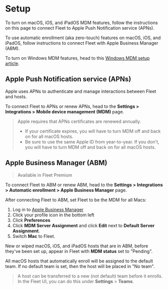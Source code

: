 # Setup

To turn on macOS, iOS, and iPadOS MDM features, follow the instructions on this page to connect Fleet to Apple Push Notification service (APNs).

To use automatic enrollment (aka zero-touch) features on macOS, iOS, and iPadOS, follow instructions to connect Fleet with Apple Business Manager (ABM).

To turn on Windows MDM features, head to this [Windows MDM setup article](https://fleetdm.com/guides/windows-mdm-setup). 

## Apple Push Notification service (APNs)

Apple uses APNs to authenticate and manage interactions between Fleet and hosts.

To connect Fleet to APNs or renew APNs, head to the **Settings > Integrations > Mobile device management (MDM)** page.

> Apple requires that APNs certificates are renewed annually. 
> - If your certificate expires, you will have to turn MDM off and back on for all macOS hosts.
> - Be sure to use the same Apple ID from year-to-year. If you don't, you will have to turn MDM off and back on for all macOS hosts.

## Apple Business Manager (ABM)

> Available in Fleet Premium

To connect Fleet to ABM or renew ABM, head to the **Settings > Integrations > Automatic enrollment > Apple Business Manager** page.

After connecting Fleet to ABM, set Fleet to be the MDM for all Macs: 

1. Log in to [Apple Business Manager](https://business.apple.com)
2. Click your profile icon in the bottom left
3. Click **Preferences**
4. Click **MDM Server Assignment** and click **Edit** next to **Default Server Assignment**.
5. Switch **Mac** to Fleet.

New or wiped macOS, iOS, and iPadOS hosts that are in ABM, before they've been set up, appear in Fleet with **MDM status** set to "Pending".

All macOS hosts that automatically enroll will be assigned to the default team. If no default team is set, then the host will be placed in "No team". 

> A host can be transferred to a new (not default) team before it enrolls. In the Fleet UI, you can do this under **Settings** > **Teams**.

<meta name="pageOrderInSection" value="1500">
<meta name="title" value="Setup">
<meta name="description" value="Learn how to turn on MDM features in Fleet.">
<meta name="navSection" value="Device management">
